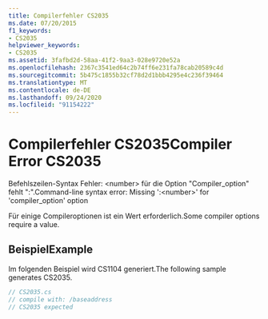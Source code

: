 ```yaml
---
title: Compilerfehler CS2035
ms.date: 07/20/2015
f1_keywords:
- CS2035
helpviewer_keywords:
- CS2035
ms.assetid: 3fafbd2d-58aa-41f2-9aa3-028e9720e52a
ms.openlocfilehash: 2367c3541ed64c2b74ff6e231fa78cab20589c4d
ms.sourcegitcommit: 5b475c1855b32cf78d2d1bbb4295e4c236f39464
ms.translationtype: MT
ms.contentlocale: de-DE
ms.lasthandoff: 09/24/2020
ms.locfileid: "91154222"
---
```

# <a name="compiler-error-cs2035"></a><span data-ttu-id="51642-102">Compilerfehler CS2035</span><span class="sxs-lookup"><span data-stu-id="51642-102">Compiler Error CS2035</span></span>

<span data-ttu-id="51642-103">Befehlszeilen-Syntax Fehler: \<number> für die Option "Compiler_option" fehlt ":".</span><span class="sxs-lookup"><span data-stu-id="51642-103">Command-line syntax error:  Missing ':\<number>' for 'compiler_option' option</span></span>  
  
 <span data-ttu-id="51642-104">Für einige Compileroptionen ist ein Wert erforderlich.</span><span class="sxs-lookup"><span data-stu-id="51642-104">Some compiler options require a value.</span></span>  
  
## <a name="example"></a><span data-ttu-id="51642-105">Beispiel</span><span class="sxs-lookup"><span data-stu-id="51642-105">Example</span></span>  

 <span data-ttu-id="51642-106">Im folgenden Beispiel wird CS1104 generiert.</span><span class="sxs-lookup"><span data-stu-id="51642-106">The following sample generates CS2035.</span></span>  
  
```csharp  
// CS2035.cs  
// compile with: /baseaddress  
// CS2035 expected  
```
